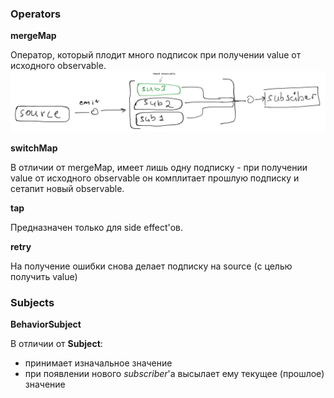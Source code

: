 ### Operators

**mergeMap**

Оператор, который плодит много подписок при получении value от исходного observable.
![img.png](../../../../imgs/rxjs-1.png)

**switchMap**

В отличии от mergeMap, имеет лишь одну подписку - при получении value от исходного observable он комплитает прошлую подписку и сетапит новый observable. 

**tap**

Предназначен только для side effect'ов.

**retry**

На получение ошибки снова делает подписку на source (с целью получить value)

### Subjects

**BehaviorSubject**

В отличии от **Subject**:
- принимает изначальное значение
- при появлении нового *subscriber*'а высылает ему текущее (прошлое) значение
